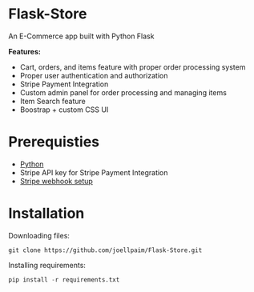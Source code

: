# Flask-Store
An E-Commerce app built with Python Flask

**Features:**
 - Cart, orders, and items feature with proper order processing system
 - Proper user authentication and authorization
 - Stripe Payment Integration
 - Custom admin panel for order processing and managing items
 - Item Search feature
 - Boostrap + custom CSS UI

# Prerequisties

 - [Python](https://www.python.org/)
 - Stripe API key for Stripe Payment Integration
 - [Stripe webhook setup](https://stripe.com/docs/payments/handling-payment-events#install-cli)

# Installation
Downloading files:
```
git clone https://github.com/joellpaim/Flask-Store.git
```
Installing requirements:
```py
pip install -r requirements.txt
```
